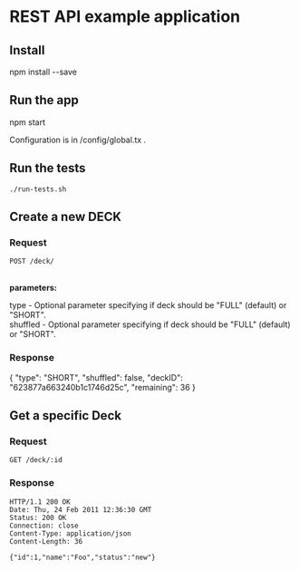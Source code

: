 # REST API example application


## Install
npm install --save 


## Run the app
npm start

Configuration is in /config/global.tx . 


## Run the tests

    ./run-tests.sh

## Create a new DECK

### Request

`POST /deck/` 


<br/>
<b>parameters: </b>

  type   - Optional parameter specifying if deck should be "FULL" (default) or "SHORT". <br/>
  shuffled   - Optional parameter specifying if deck should be "FULL" (default) or "SHORT". <br/>


### Response
{
    "type": "SHORT",
    "shuffled": false,
    "deckID": "623877a663240b1c1746d25c",
    "remaining": 36
}



## Get a specific Deck

### Request

`GET /deck/:id`

   

### Response

    HTTP/1.1 200 OK
    Date: Thu, 24 Feb 2011 12:36:30 GMT
    Status: 200 OK
    Connection: close
    Content-Type: application/json
    Content-Length: 36

    {"id":1,"name":"Foo","status":"new"}

